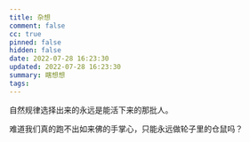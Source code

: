 ```yaml
---
title: 杂想
comment: false
cc: true
pinned: false
hidden: false
date: 2022-07-28 16:23:30
updated: 2022-07-28 16:23:30
summary: 瞎想想
tags:
---
```


自然规律选择出来的永远是能活下来的那批人。

难道我们真的跑不出如来佛的手掌心，只能永远做轮子里的仓鼠吗？
